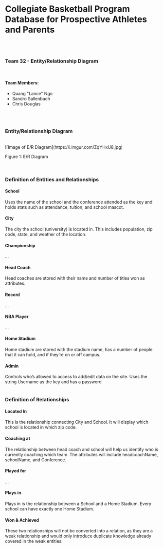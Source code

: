 # Collegiate Basketball Program Database for Prospective Athletes and Parents
<br>
<br>

### Team 32 - Entity/Relationship Diagram
<br>

#### Team Members:
* Quang "Lance" Ngo
* Sandro Sallenbach
* Chris Douglas
<br>
<br>

### Entity/Relationship Diagram
<br>
![Image of E/R Diagram](https://i.imgur.com/ZqYHxU8.jpg)
<br>

Figure 1: E/R Diagram
<br>
<br>
<br>

### Definition of Entities and Relationships

#### School
Uses the name of the school and the conference attended as the key and holds stats such as attendance, tuition, and school mascot.
<br>

#### City
The city the school (university) is located in. This includes population, zip code, state, and weather of the location.
<br>

#### Championship
...
<br>

#### Head Coach
Head coaches are stored with their name and number of titles won as attributes.
<br>

#### Record
...
<br>

#### NBA Player
...
<br>

#### Home Stadium
Home stadium are stored with the stadium name, has a number of people that it can hold, and if they’re on or off campus.
<br>

#### Admin
Controls who’s allowed to access to add/edit data on the site. Uses the string Username as the key and has a password
<br>
<br>

### Definition of Relationships

#### Located In
This is the relationship connecting City and School. It will display which school is located in which zip code.
<br>

#### Coaching at
The relationship between head coach and school will help us identify who is currently coaching which team. The attributes will include headcoachName, schoolName, and Conference.
<br>

#### Played for
...
<br>

#### Plays in
Plays in is the relationship between a School and a Home Stadium. Every school can have exactly one Home Stadium.
<br>

#### Won & Achieved
These two relationships will not be converted into a relation, as they are a weak relationship and would only introduce duplicate knowledge already covered in the weak entities.
